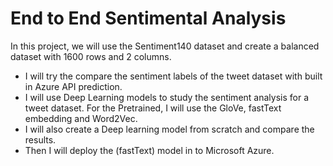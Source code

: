 # End to End Sentimental Analysis
In this project, we will use the Sentiment140 dataset and create a balanced dataset with 1600 rows and 2 columns.
* I will try the compare the sentiment labels of the tweet dataset with built in Azure API prediction.
* I will use Deep Learning models to study the sentiment analysis for a tweet dataset. For the Pretrained, I will use the GloVe, fastText embedding and Word2Vec. 
* I will also create a Deep learning model from scratch and compare the results. 
* Then I will deploy the (fastText) model in to Microsoft Azure.
